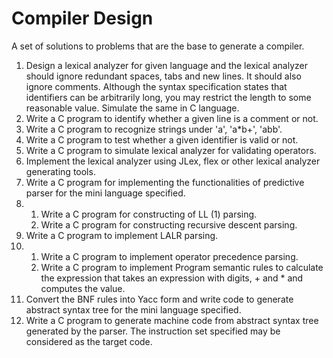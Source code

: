 # Compiler Design
A set of solutions to problems that are the base to generate a compiler.

1. Design a lexical analyzer for given language and the lexical analyzer should ignore redundant spaces, tabs and new lines. It should also ignore comments. Although the syntax specification states that identifiers can be arbitrarily long, you may restrict the length to some reasonable value. Simulate the same in C language.
2. Write a C program to identify whether a given line is a comment or not.
3. Write a C program to recognize strings under 'a', 'a*b+', 'abb'.
4. Write a C program to test whether a given identifier is valid or not.
5. Write a C program to simulate lexical analyzer for validating operators.
6. Implement the lexical analyzer using JLex, flex or other lexical analyzer generating tools.
7. Write a C program for implementing the functionalities of predictive parser for the mini language specified.
8. 
   1. Write a C program for constructing of LL (1) parsing.
   2. Write a C program for constructing recursive descent parsing.
9. Write a C program to implement LALR parsing.
10. 
    1. Write a C program to implement operator precedence parsing.
    2. Write a C program to implement Program semantic rules to calculate the expression that takes an expression with digits, + and * and computes the value.
11. Convert the BNF rules into Yacc form and write code to generate abstract syntax tree for the mini language specified.
12. Write a C program to generate machine code from abstract syntax tree generated by the parser. The instruction set specified may be considered as the target code.
